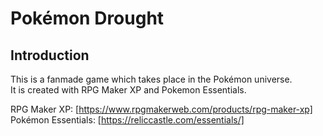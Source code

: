 # Pokémon Drought
## Introduction
This is a fanmade game which takes place in the Pokémon universe.  
It is created with RPG Maker XP and Pokemon Essentials. 

RPG Maker XP: [https://www.rpgmakerweb.com/products/rpg-maker-xp]  
Pokémon Essentials: [https://reliccastle.com/essentials/]